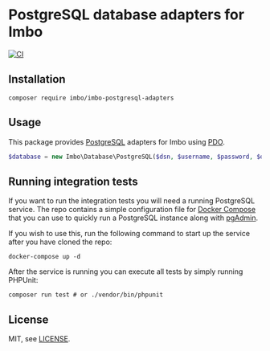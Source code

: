 # PostgreSQL database adapters for Imbo

[![CI](https://github.com/imbo/imbo-postgresql-adapters/workflows/CI/badge.svg)](https://github.com/imbo/imbo-postgresql-adapters/actions?query=workflow%3ACI)

## Installation

    composer require imbo/imbo-postgresql-adapters

## Usage

This package provides [PostgreSQL](https://www.postgresql.org/) adapters for Imbo using [PDO](https://www.php.net/pdo).

```php
$database = new Imbo\Database\PostgreSQL($dsn, $username, $password, $options);
```

## Running integration tests

If you want to run the integration tests you will need a running PostgreSQL service. The repo contains a simple configuration file for [Docker Compose](https://docs.docker.com/compose/) that you can use to quickly run a PostgreSQL instance along with [pgAdmin](https://www.pgadmin.org/).

If you wish to use this, run the following command to start up the service after you have cloned the repo:

```
docker-compose up -d
```

After the service is running you can execute all tests by simply running PHPUnit:

```
composer run test # or ./vendor/bin/phpunit
```

## License

MIT, see [LICENSE](LICENSE).
